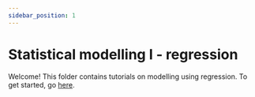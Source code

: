 ```yaml
---
sidebar_position: 1
---
```


# Statistical modelling I - regression

Welcome!  This folder contains tutorials on modelling using regression.
To get started, go [here](./linear_regression_1.md).
